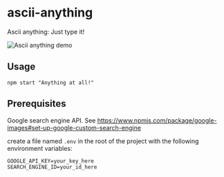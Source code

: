 # ascii-anything

Ascii anything: Just type it!

![Ascii anything demo](https://i.imgur.com/GeRBrXC.gif)

## Usage

```
npm start "Anything at all!"
```

## Prerequisites

Google search engine API.
See https://www.npmjs.com/package/google-images#set-up-google-custom-search-engine

create a file named `.env` in the root of the project with the following environment variables:

```
GOOGLE_API_KEY=your_key_here
SEARCH_ENGINE_ID=your_id_here
```
